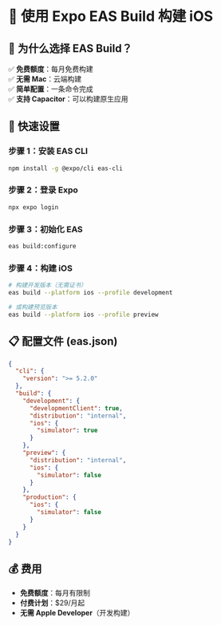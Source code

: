 # 📱 使用 Expo EAS Build 构建 iOS

## 🎯 为什么选择 EAS Build？
✅ **免费额度**：每月免费构建  
✅ **无需 Mac**：云端构建  
✅ **简单配置**：一条命令完成  
✅ **支持 Capacitor**：可以构建原生应用  

## 🔧 快速设置

### 步骤 1：安装 EAS CLI
```bash
npm install -g @expo/cli eas-cli
```

### 步骤 2：登录 Expo
```bash
npx expo login
```

### 步骤 3：初始化 EAS
```bash
eas build:configure
```

### 步骤 4：构建 iOS
```bash
# 构建开发版本（无需证书）
eas build --platform ios --profile development

# 或构建预览版本
eas build --platform ios --profile preview
```

## 📋 配置文件 (eas.json)
```json
{
  "cli": {
    "version": ">= 5.2.0"
  },
  "build": {
    "development": {
      "developmentClient": true,
      "distribution": "internal",
      "ios": {
        "simulator": true
      }
    },
    "preview": {
      "distribution": "internal",
      "ios": {
        "simulator": false
      }
    },
    "production": {
      "ios": {
        "simulator": false
      }
    }
  }
}
```

## 💰 费用
- **免费额度**：每月有限制
- **付费计划**：$29/月起
- **无需 Apple Developer**（开发构建）
